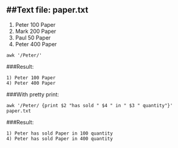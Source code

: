 ##Text file: paper.txt
---------
1) Peter 100 Paper
2) Mark 200 Paper
3) Paul 50 Paper
4) Peter 400 Paper

```console
awk '/Peter/'
```

###Result:
```console
1) Peter 100 Paper
4) Peter 400 Paper
```

###With pretty print:
```console
awk '/Peter/ {print $2 "has sold " $4 " in " $3 " quantity"}' paper.txt
```
###Result:

```console
1) Peter has sold Paper in 100 quantity
4) Peter has sold Paper in 400 quantity
```

